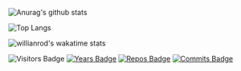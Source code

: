 ![Anurag's github stats](https://github-readme-stats.vercel.app/api?username=itamardenkberg&count_private=true&show_icons=true)


![Top Langs](https://github-readme-stats.vercel.app/api/top-langs/?username=itamardenkberg)

![willianrod's wakatime stats](https://github-readme-stats.vercel.app/api/wakatime?username=itamardenkberg)

![Visitors Badge](https://visitor-badge.laobi.icu/badge?page_id=itamardenkberg.itamardenkberg)
[![Years Badge](https://badges.pufler.dev/years/itamardenkberg)](https://badges.pufler.dev)
[![Repos Badge](https://badges.pufler.dev/repos/itamardenkberg)](https://badges.pufler.dev)
[![Commits Badge](https://badges.pufler.dev/commits/monthly/itamardenkberg)](https://badges.pufler.dev)
